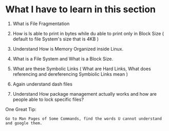 # What I have to learn in this section

1. What is File Fragmentation

2. How is ls able to print in bytes while du able to print only in Block Size ( default to file System's size that is 4KB )

3. Understand How is Memory Organized inside Linux.

4. What is a File System and What is a Block Size.

5. What are these Symbolic Links ( What are Hard Links, What does referencing and dereferencing Symbiolic Links mean )

6. Again understand dash files

7. Understand How package management actually works and how are people able to lock specific files?

One Great Tip:
		
	Go to Man Pages of Some Commands, find the words U cannot understand and google them.
